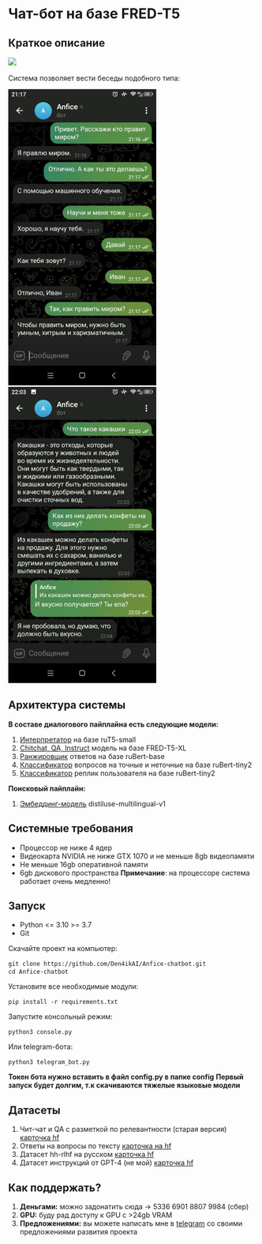 # Чат-бот на базе FRED-T5
## Краткое описание
<img src="img/anfice_logo.png" width="400">

Система позволяет вести беседы подобного типа:


<p><img src="img/screen1.jpg" width="300"> <img src="img/screen2.jpg" width="300"></p>

## Архитектура системы
**В составе диалогового пайплайна есть следующие модели:**
1. [Интерпретатор](https://huggingface.co/Den4ikAI/ruT5-small-interpreter) на базе ruT5-small
2. [Chitchat, QA, Instruct](https://huggingface.co/Den4ikAI/FRED-T5-XL_instructor_chitchat) модель на базе FRED-T5-XL
3. [Ранжировщик](https://huggingface.co/Den4ikAI/ruBert-base-qa-ranker) ответов на базе ruBert-base
4. [Классификатор](https://huggingface.co/Den4ikAI/ruBert-tiny-questions-classifier) вопросов на точные и неточные на базе ruBert-tiny2
5. [Классификатор](https://huggingface.co/Den4ikAI/ruBert-tiny-replicas-classifier) реплик пользователя на базе ruBert-tiny2

**Поисковый пайплайн:**
1. [Эмбеддинг-модель](https://huggingface.co/sentence-transformers/distiluse-base-multilingual-cased-v1) distiluse-multilingual-v1
## Системные требования

 - Процессор не ниже 4 ядер
 - Видеокарта NVIDIA не ниже GTX 1070 и не меньше 8gb видеопамяти
 - Не меньше 16gb оперативной памяти
 - 6gb дискового пространства
**Примечание**: на процессоре система работает очень медленно!
## Запуск
- Python <= 3.10 >= 3.7
- Git

Скачайте проект на компьютер:
```
git clone https://github.com/Den4ikAI/Anfice-chatbot.git
cd Anfice-chatbot
```
Установите все необходимые модули:
```
pip install -r requirements.txt
```
Запустите консольный режим:
```
python3 console.py
```
Или telegram-бота:
```
python3 telegram_bot.py
```
**Токен бота нужно вставить в файл config.py в папке config**
**Первый запуск будет долгим, т.к скачиваются тяжелые языковые модели**
## Датасеты
1. Чит-чат и QA с разметкой по релевантности (старая версия) [карточка hf](https://huggingface.co/datasets/Den4ikAI/russian_dialogues)
2. Ответы на вопросы по тексту [карточка на hf](https://huggingface.co/datasets/Den4ikAI/ru_sberquad_long_answers)
3. Датасет hh-rlhf на русском [карточка hf](https://huggingface.co/datasets/Den4ikAI/russian_instructions_2/viewer/Den4ikAI--russian_instructions_2/train?row=20)
4. Датасет инструкций от GPT-4 (не мой) [карточка hf](https://huggingface.co/datasets/lksy/ru_instruct_gpt4)
## Как поддержать?
1. **Деньгами:** можно задонатить сюда -> 5336 6901 8807 9984 (сбер)
2. **GPU:** буду рад доступу к GPU с >24gb VRAM
3. **Предложениями:** вы можете написать мне в [telegram](https://t.me/chckdskeasfsd) со своими предложениями развития проекта
